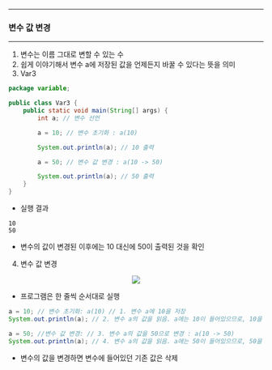-----
### 변수 값 변경
-----
1. 변수는 이름 그대로 변할 수 있는 수
2. 쉽게 이야기해서 변수 a에 저장된 값을 언제든지 바꿀 수 있다는 뜻을 의미
3. Var3
```java
package variable;

public class Var3 {
    public static void main(String[] args) {
        int a; // 변수 선언

        a = 10; // 변수 초기화 : a(10)

        System.out.println(a); // 10 출력

        a = 50; // 변수 값 변경 : a(10 -> 50)

        System.out.println(a); // 50 출력
    }
}
```
  - 실행 결과
```
10
50
```
  - 변수의 값이 변경된 이후에는 10 대신에 50이 출력된 것을 확인

4. 변수 값 변경
<div align="center">
<img src="https://github.com/user-attachments/assets/96ef0311-c182-4a19-9bea-82de5aadc440">
</div>

  - 프로그램은 한 줄씩 순서대로 실행
```java
a = 10; // 변수 초기화: a(10) // 1. 변수 a에 10을 저장
System.out.println(a); // 2. 변수 a의 값을 읽음. a에는 10이 들어있으므로, 10을 출력

a = 50; //변수 값 변경: // 3. 변수 a의 값을 50으로 변경 : a(10 -> 50)
System.out.println(a); // 4. 변수 a의 값을 읽음. a에는 50이 들어있으므로, 50을 출력
```
  - 변수의 값을 변경하면 변수에 들어있던 기존 값은 삭제

